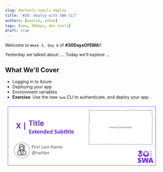 ```yaml
---
slug: devtools-swacli-deploy
title: "#20: Deploy with SWA CLI"
authors: [wassim, yohan]
tags: [swa, 30days, dev-tools]
draft: true 
---
```

Welcome to `Week 3, Day 6` of **#30DaysOfSWA**!! 

Yesterday we talked about .... Today we'll explore ...


## What We'll Cover
 * Logging in to Azure
 * Deploying your app
 * Environment variables
 * **Exercise**: Use the new `swa` CLI to authenticate, and deploy your app

![](../static/img/series/banner.png)
